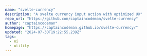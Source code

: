 ```yaml
---
name: "svelte-currency"
description: "A svelte currency input action with optimized UX"
repo_url: "https://github.com/captaincodeman/svelte-currency"
author: "captaincodeman"
homepage: "https://captaincodeman.github.io/svelte-currency/"
updated: "2024-07-30T19:22:55.239Z"
tags: 
  - ui
  - utility
---
```

